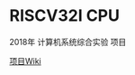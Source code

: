 # RISCV32I CPU

2018年 计算机系统综合实验 项目

[项目Wiki](http://os.cs.tsinghua.edu.cn/oscourse/csproject2018/group05)